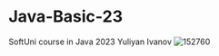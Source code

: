 # Java-Basic-23
SoftUni course in Java 2023
Yuliyan Ivanov
![152760](https://github.com/YuliyanIvanov/Java-Basic-23/assets/16347593/af3b877b-4b7a-45de-b4ce-78f2b0e2cb7b)
